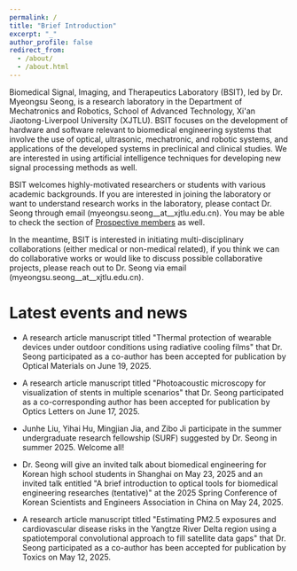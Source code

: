 ```yaml
---
permalink: /
title: "Brief Introduction"
excerpt: "_"
author_profile: false
redirect_from:
  - /about/
  - /about.html
---
```


Biomedical Signal, Imaging, and Therapeutics Laboratory (BSIT), led by Dr. Myeongsu Seong, is a research laboratory in the Department of Mechatronics and Robotics, School of Advanced Technology, Xi'an Jiaotong-Liverpool University (XJTLU). BSIT focuses on the development of hardware and software relevant to biomedical engineering systems that involve the use of optical, ultrasonic, mechatronic, and robotic systems, and applications of the developed systems in preclinical and clinical studies. We are interested in using artificial intelligence techniques for developing new signal processing methods as well.

BSIT welcomes highly-motivated researchers or students with various academic backgrounds. If you are interested in joining the laboratory or want to understand research works in the laboratory, please contact Dr. Seong through email (myeongsu.seong__at__xjtlu.edu.cn). You may be able to check the section of [Prospective members](https://myeongsuseong.github.io/prospective_members/) as well.

In the meantime, BSIT is interested in initiating multi-disciplinary collaborations (either medical or non-medical related), if you think we can do collaborative works or would like to discuss possible collaborative projects, please reach out to Dr. Seong via email (myeongsu.seong__at__xjtlu.edu.cn).


Latest events and news
======
* A research article manuscript titled "Thermal protection of wearable devices under outdoor conditions using radiative cooling films" that Dr. Seong participated as a co-author has been accepted for publication by Optical Materials on June 19, 2025.    
   
* A research article manuscript titled "Photoacoustic microscopy for visualization of stents in multiple scenarios" that Dr. Seong participated as a co-corresponding author has been accepted for publication by Optics Letters on June 17, 2025.     

* Junhe Liu, Yihai Hu, Mingjian Jia, and Zibo Ji participate in the summer undergraduate research fellowship (SURF) suggested by Dr. Seong in summer 2025. Welcome all!         

* Dr. Seong will give an invited talk about biomedical engineering for Korean high school students in Shanghai on May 23, 2025 and an invited talk entitled "A brief introduction to optical tools for biomedical engineering researches (tentative)" at the 2025 Spring Conference of Korean Scientists and Engineers Association in China on May 24, 2025.      

* A research article manuscript titled "Estimating PM2.5 exposures and cardiovascular disease risks in the Yangtze River Delta region using a spatiotemporal convolutional approach to fill satellite data gaps" that Dr. Seong participated as a co-author has been accepted for publication by Toxics on May 12, 2025.
